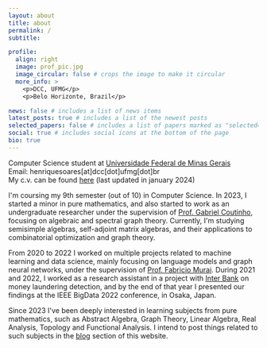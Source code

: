 ```yaml
---
layout: about
title: about
permalink: /
subtitle:

profile:
  align: right
  image: prof_pic.jpg
  image_circular: false # crops the image to make it circular
  more_info: >
    <p>DCC, UFMG</p>
    <p>Belo Horizonte, Brazil</p>

news: false # includes a list of news items
latest_posts: true # includes a list of the newest posts
selected_papers: false # includes a list of papers marked as "selected={true}"
social: true # includes social icons at the bottom of the page
bio: true
---
```


Computer Science student at [Universidade Federal de Minas Gerais](https://ufmg.br/)<br>
Email: henriquesoares[at]dcc[dot]ufmg[dot]br<br>
My c.v. can be found [here](../assets/pdf/cv.pdf) (last updated in january 2024)

I'm coursing my 9th semester (out of 10) in Computer Science. In 2023, I started a minor in pure mathematics, and also started to work as an undergraduate researcher under the supervision of [Prof. Gabriel Coutinho](https://homepages.dcc.ufmg.br/~gabriel/), focusing on algebraic and spectral graph theory. Currently, I'm studying semisimple algebras, self-adjoint matrix algebras, and their applications to combinatorial optimization and graph theory. 

From 2020 to 2022 I worked on multiple projects related to machine learning and data science, mainly focusing on language models and graph neural networks, under the supervision of [Prof. Fabricio Murai](https://murai.dcc.ufmg.br/). During 2021 and 2022, I worked as a research assistant in a project with [Inter Bank](https://inter.co/) on money laundering detection, and by the end of that year I presented our findings at the IEEE BigData 2022 conference, in Osaka, Japan.

Since 2023 I've been deeply interested in learning subjects from pure mathematics, such as Abstract Algebra, Graph Theory, Linear Algebra, Real Analysis, Topology and Functional Analysis. I intend to post things related to such subjects in the [blog](https://henriqueassumpcao.github.io/blog/) section of this website.